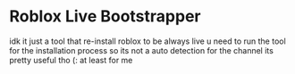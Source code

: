 # Roblox Live Bootstrapper
idk it just a tool that re-install roblox to be always live
u need to run the tool for the installation process so its not a auto detection for the channel
its pretty useful tho (: at least for me
